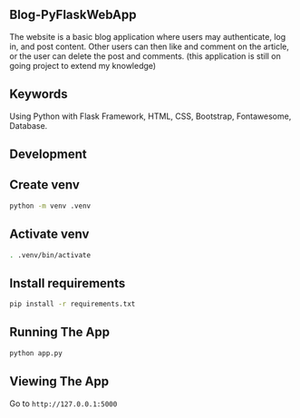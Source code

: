 
## Blog-PyFlaskWebApp

The website is a basic blog application where users may authenticate, log in, and post content. Other users can then like and comment on the article, or the user can delete the post and comments. (this application is still on going project to extend my knowledge)

## Keywords

Using Python with Flask Framework, HTML, CSS, Bootstrap, Fontawesome, Database.

## Development

## Create venv

```sh
python -m venv .venv
```

## Activate venv

```sh
. .venv/bin/activate
```

## Install requirements

```sh
pip install -r requirements.txt
```

## Running The App

```bash
python app.py
```

## Viewing The App

Go to `http://127.0.0.1:5000`

